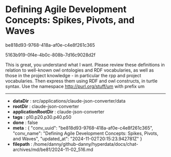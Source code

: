 # Defining Agile Development Concepts: Spikes, Pivots, and Waves

be818d93-9768-418a-af0e-c4e8f261c365

5163b919-0f4e-4b0c-808b-7d16c9028d2f

This is great, you understand what I want. Please review these definitions in relation to well-known owl ontologies and RDF vocabularies, as well as those in the project knowledge - in particular the rpp and project vocabularies. Then express them using RDF and owl constructs, in turtle syntax. Use the namespace http://purl.org/stuff/um with prefix um

---

* **dataDir** : src/applications/claude-json-converter/data
* **rootDir** : claude-json-converter
* **applicationRootDir** : claude-json-converter
* **tags** : p10.p20.p30.p40.p50
* **done** : false
* **meta** : {
  "conv_uuid": "be818d93-9768-418a-af0e-c4e8f261c365",
  "conv_name": "Defining Agile Development Concepts: Spikes, Pivots, and Waves",
  "updated_at": "2024-11-02T20:15:23.942781Z"
}
* **filepath** : /home/danny/github-danny/hyperdata/docs/chat-archives/md/be81/2024-11-02_516.md